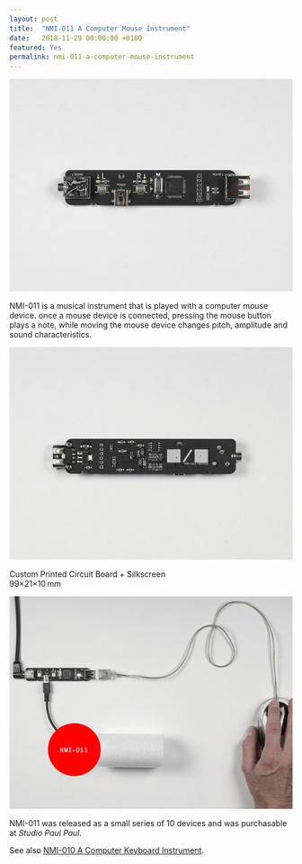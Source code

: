 ```yaml
---
layout: post
title:  "NMI-011 A Computer Mouse Instrument"
date:   2018-11-29 00:00:00 +0100
featured: Yes
permalink: nmi-011-a-computer-mouse-instrument
---
```


![NMI-011-front](./assets/2018-11-29-NMI-011-front.jpg)

NMI-011 is a musical instrument that is played with a computer mouse device. once a mouse device is connected, pressing the mouse button plays a note, while moving the mouse device changes pitch, amplitude and sound characteristics.

![NMI-011-back](./assets/2018-11-29-NMI-011-back.jpg)

Custom Printed Circuit Board + Silkscreen<br />
99×21×10 mm

![NMI-011-use](./assets/2018-11-29-NMI-011-use.jpg)

NMI-011 was released as a small series of 10 devices and was purchasable at *Studio Paul Paul*.

See also [NMI-010 A Computer Keyboard Instrument](./nmi-010-a-computer-keyboard-instrument).
